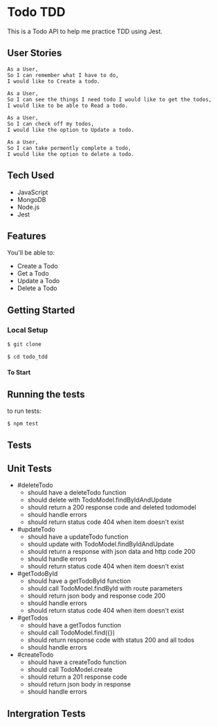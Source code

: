 # Todo TDD

This is a Todo API to help me practice TDD using Jest.

## User Stories

```
As a User,
So I can remember what I have to do,
I would like to Create a todo.

As a User,
So I can see the things I need todo I would like to get the todos,
I would like to be able to Read a todo.

As a User,
So I can check off my todos,
I would like the option to Update a todo.

As a User,
So I can take permently complete a todo,
I would like the option to delete a todo.
```

## Tech Used

- JavaScript 
- MongoDB
- Node.js
- Jest

## Features

You'll be able to:

- Create a Todo
- Get a Todo
- Update a Todo
- Delete a Todo

## Getting Started

### Local Setup

```sh
$ git clone 
```

```sh
$ cd todo_tdd
```

#### To Start



## Running the tests

to run tests:

```
$ npm test
```

## Tests 

## Unit Tests

- #deleteTodo
  - should have a deleteTodo function
  - should delete with TodoModel.findByIdAndUpdate
  - should return a 200 response code and deleted todomodel
  - should handle errors
  - should return status code 404 when item doesn't exist
- #updateTodo
  - should have a updateTodo function
  - should update with TodoModel.findByIdAndUpdate
  - should return a response with json data and http code 200
  - should handle errors
  - should return status code 404 when item doesn't exist
- #getTodoById
  - should have a getTodoById function
  - should call TodoModel.findById with route parameters
  - should return json body and response code 200
  - should handle errors
  - should return status code 404 when item doesn't exist
- #getTodos
  - should have a getTodos function
  - should call TodoModel.find({})
  - should return response code with status 200 and all todos
  - should handle errors
- #createTodo
  - should have a createTodo function
  - should call TodoModel.create
  - should return a 201 response code
  - should return json body in response
  - should handle errors


## Intergration Tests
